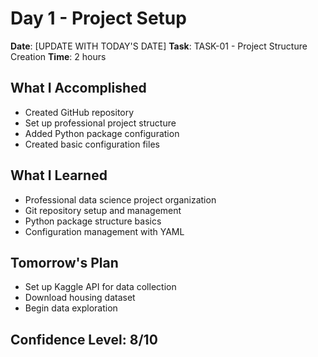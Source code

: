 # Day 1 - Project Setup

**Date**: [UPDATE WITH TODAY'S DATE]
**Task**: TASK-01 - Project Structure Creation
**Time**: 2 hours

## What I Accomplished
- Created GitHub repository
- Set up professional project structure
- Added Python package configuration
- Created basic configuration files

## What I Learned
- Professional data science project organization
- Git repository setup and management
- Python package structure basics
- Configuration management with YAML

## Tomorrow's Plan
- Set up Kaggle API for data collection
- Download housing dataset
- Begin data exploration

## Confidence Level: 8/10
